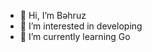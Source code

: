 - 👋 Hi, I’m Bəhruz
- 👀 I’m interested in developing
- 🌱 I’m currently learning Go

<!---
guliyevdev/guliyevdev is a ✨ special ✨ repository because its `README.md` (this file) appears on your GitHub profile.
You can click the Preview link to take a look at your changes.
--->
